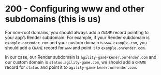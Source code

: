 # 200 - Configuring www and other subdomains (this is us)

For non-root domains, you should always add a ```CNAME``` record pointing to your app’s Render subdomain. For example, if your Render subdomain is ```example.onrender.com``` and your custom domain is ```www.example.com```, you should add a ```CNAME``` record for ```www``` and point it to ```example.onrender.com```.

In our case, our Render subdomain is ```agility-game-kener.onrender.com``` and our custom domain is ```status.agility-game.com```, we should add a ```CNAME``` record for ```status``` and point it to ```agility-game-kener.onrender.com```.
